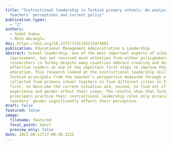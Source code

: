 ```yaml
---
title: "Instructional leadership in Turkish primary schools: An analysis of
  teachers’ perceptions and current policy"
publication_types:
  - "2"
authors:
  - Sedat Gumus
  - Mete Akcaoglu
doi: https://doi.org/10.1177/1741143212474801
publication: Educational Management Administration & Leadership
abstract: School leadership, one of the most important aspects of school
  improvement, has not received much attention from either policymakers or
  researchers in Turkey despite many countries embrace creating and developing
  effective leaders as one of the important first steps to improve their
  education. This research looked at the instructional leadership skills of
  Turkish principals from the teacher's perspective measured through a survey
  collected from primary school teachers in five different cities in Turkey,
  first, to describe the current situation and, second, to find out if teachers’
  experience and gender affect their views. The results show that Turkish
  principals practice their instructional leadership roles only occasionally and
  teachers’ gender significantly affects their perception.
draft: false
featured: false
image:
  filename: featured
  focal_point: Smart
  preview_only: false
date: 2021-08-11T17:00:30.221Z
---
```

